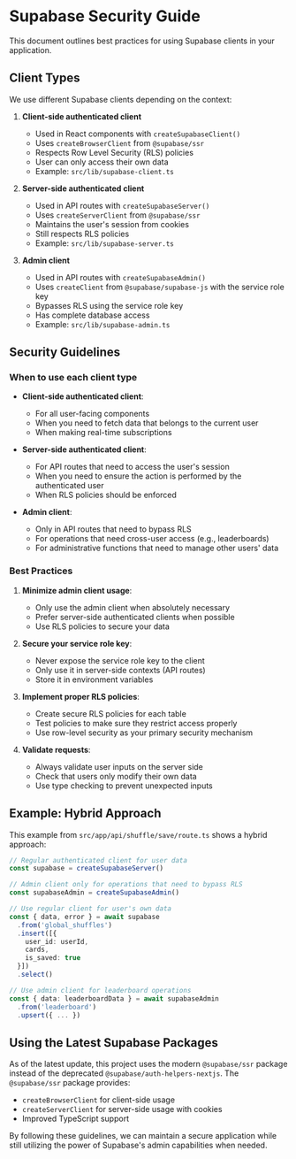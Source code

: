 # Supabase Security Guide

This document outlines best practices for using Supabase clients in your application.

## Client Types

We use different Supabase clients depending on the context:

1. **Client-side authenticated client**

   - Used in React components with `createSupabaseClient()`
   - Uses `createBrowserClient` from `@supabase/ssr`
   - Respects Row Level Security (RLS) policies
   - User can only access their own data
   - Example: `src/lib/supabase-client.ts`

2. **Server-side authenticated client**

   - Used in API routes with `createSupabaseServer()`
   - Uses `createServerClient` from `@supabase/ssr`
   - Maintains the user's session from cookies
   - Still respects RLS policies
   - Example: `src/lib/supabase-server.ts`

3. **Admin client**
   - Used in API routes with `createSupabaseAdmin()`
   - Uses `createClient` from `@supabase/supabase-js` with the service role key
   - Bypasses RLS using the service role key
   - Has complete database access
   - Example: `src/lib/supabase-admin.ts`

## Security Guidelines

### When to use each client type

- **Client-side authenticated client**:

  - For all user-facing components
  - When you need to fetch data that belongs to the current user
  - When making real-time subscriptions

- **Server-side authenticated client**:

  - For API routes that need to access the user's session
  - When you need to ensure the action is performed by the authenticated user
  - When RLS policies should be enforced

- **Admin client**:
  - Only in API routes that need to bypass RLS
  - For operations that need cross-user access (e.g., leaderboards)
  - For administrative functions that need to manage other users' data

### Best Practices

1. **Minimize admin client usage**:

   - Only use the admin client when absolutely necessary
   - Prefer server-side authenticated clients when possible
   - Use RLS policies to secure your data

2. **Secure your service role key**:

   - Never expose the service role key to the client
   - Only use it in server-side contexts (API routes)
   - Store it in environment variables

3. **Implement proper RLS policies**:

   - Create secure RLS policies for each table
   - Test policies to make sure they restrict access properly
   - Use row-level security as your primary security mechanism

4. **Validate requests**:
   - Always validate user inputs on the server side
   - Check that users only modify their own data
   - Use type checking to prevent unexpected inputs

## Example: Hybrid Approach

This example from `src/app/api/shuffle/save/route.ts` shows a hybrid approach:

```typescript
// Regular authenticated client for user data
const supabase = createSupabaseServer()

// Admin client only for operations that need to bypass RLS
const supabaseAdmin = createSupabaseAdmin()

// Use regular client for user's own data
const { data, error } = await supabase
  .from('global_shuffles')
  .insert([{
    user_id: userId,
    cards,
    is_saved: true
  }])
  .select()

// Use admin client for leaderboard operations
const { data: leaderboardData } = await supabaseAdmin
  .from('leaderboard')
  .upsert({ ... })
```

## Using the Latest Supabase Packages

As of the latest update, this project uses the modern `@supabase/ssr` package instead of the deprecated `@supabase/auth-helpers-nextjs`. The `@supabase/ssr` package provides:

- `createBrowserClient` for client-side usage
- `createServerClient` for server-side usage with cookies
- Improved TypeScript support

By following these guidelines, we can maintain a secure application while still utilizing the power of Supabase's admin capabilities when needed.
